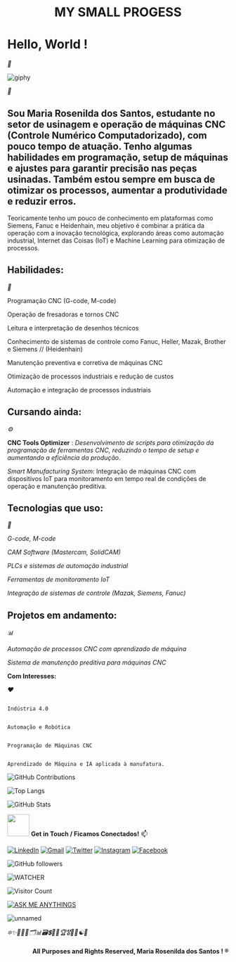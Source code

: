 <div align="center">
  <h1>MY SMALL PROGESS</h1>
</div>

# Hello, World !

<i><i></i><i></i></i>
    <i><i></i><i></i></i>
    <i><i></i>🐝<i></i></i>
    <i><i></i><i></i></i>
    <i><i></i><i></i></i>
    <i><i></i><i></i></i>
    <i><i></i><i></i></i>
    <i><i></i><i></i></i>
    <i><i></i><i></i></i>
    <i><i></i><i></i></i>
    <i><i></i><i></i></i>
    <i><i></i><i></i></i>
    <i><i></i><i></i></i>
    <i><i></i><i></i></i>
    <i><i></i><i></i></i>
    <i><i></i><i></i></i>
    <i><i></i><i></i></i>
    <i><i></i><i></i></i>
    <i><i></i><i></i></i>
    <i><i></i><i></i></i>
    <i><i></i><i></i></i>
    <i><i></i><i></i></i>
    <i><i></i><i></i></i>
    <i><i></i><i></i></i>
    <i><i></i><i></i></i>
    <i><i></i><i></i></i>
    <i><i></i><i></i></i>
    <i><i></i><i></i></i>
    <i><i></i><i></i></i>
    <i><i></i><i></i></i>
    <i><i></i><i></i></i>
    <i><i></i><i></i></i>
    <i><i></i><i></i></i>
    <i><i></i><i></i></i>
    <i><i></i><i></i></i>
    <i><i></i><i></i></i>
    <i><i></i><i></i></i>
    <i><i></i><i></i></i>

  ![giphy](https://github.com/user-attachments/assets/9b0b0f67-9d82-4573-8d41-7f7398ad7a3a)
 

<i><i></i><i></i></i>
    <i><i></i><i></i></i>
    <i><i>👀</i><i></i></i>
    <i><i></i><i></i></i>
    <i><i></i><i></i></i>
    <i><i></i><i></i></i>
    <i><i></i><i></i></i>
    <i><i></i><i></i></i>
    <i><i></i><i></i></i>
    <i><i></i><i></i></i>
    <i><i></i><i></i></i>
    <i><i></i><i></i></i>
    <i><i></i><i></i></i>
    <i><i></i><i></i></i>
    <i><i></i><i></i></i>
    <i><i></i><i></i></i>
    <i><i></i><i></i></i>
    <i><i></i><i></i></i>
    <i><i></i><i></i></i>
    <i><i></i><i></i></i>
    <i><i></i><i></i></i>
    <i><i></i><i></i></i>
    <i><i></i><i></i></i>
    <i><i></i><i></i></i>
    <i><i></i><i></i></i>
    <i><i></i><i></i></i>
    <i><i></i><i></i></i>
    <i><i></i><i></i></i>
    <i><i></i><i></i></i>
    <i><i></i><i></i></i>
    <i><i></i><i></i></i>
    <i><i></i><i></i></i>
    <i><i></i><i></i></i>
    <i><i></i><i></i></i>
    <i><i></i><i></i></i>
    <i><i></i><i></i></i>
    <i><i></i><i></i></i>
    <i><i></i><i></i></i>

## Sou Maria Rosenilda dos Santos, estudante no setor de usinagem e operação de máquinas CNC (Controle Numérico Computadorizado), com pouco tempo de atuação. Tenho algumas habilidades em programação, setup de máquinas e ajustes para garantir precisão nas peças usinadas. Também estou sempre em busca de otimizar os processos, aumentar a produtividade e reduzir erros.

Teoricamente tenho um pouco de conhecimento em plataformas como Siemens, Fanuc e Heidenhain, meu objetivo é combinar a prática da operação com a inovação tecnológica, explorando áreas como automação industrial, Internet das Coisas (IoT) e Machine Learning para otimização de processos.

## Habilidades:

<i><i></i><i></i></i>
    <i><i></i><i></i></i>
    <i><i>🎯</i><i></i></i>
    <i><i></i><i></i></i>
    <i><i></i><i></i></i>
    <i><i></i><i></i></i>
    <i><i></i><i></i></i>
    <i><i></i><i></i></i>
    <i><i></i><i></i></i>
    <i><i></i><i></i></i>
    <i><i></i><i></i></i>
    <i><i></i><i></i></i>
    <i><i></i><i></i></i>
    <i><i></i><i></i></i>
    <i><i></i><i></i></i>
    <i><i></i><i></i></i>
    <i><i></i><i></i></i>
    <i><i></i><i></i></i>
    <i><i></i><i></i></i>
    <i><i></i><i></i></i>
    <i><i></i><i></i></i>
    <i><i></i><i></i></i>
    <i><i></i><i></i></i>
    <i><i></i><i></i></i>
    <i><i></i><i></i></i>
    <i><i></i><i></i></i>
    <i><i></i><i></i></i>
    <i><i></i><i></i></i>
    <i><i></i><i></i></i>
    <i><i></i><i></i></i>
    <i><i></i><i></i></i>
    <i><i></i><i></i></i>
    <i><i></i><i></i></i>
    <i><i></i><i></i></i>
    <i><i></i><i></i></i>
    <i><i></i><i></i></i>
    <i><i></i><i></i></i>
    <i><i></i><i></i></i>

Programação CNC (G-code, M-code)

Operação de fresadoras e tornos CNC

Leitura e interpretação de desenhos técnicos

Conhecimento de sistemas de controle como Fanuc, Heller, Mazak, Brother e Siemens  // (Heidenhain)

Manutenção preventiva e corretiva de máquinas CNC

Otimização de processos industriais e redução de custos

Automação e integração de processos industriais

## Cursando ainda:

<i><i></i><i></i></i>
    <i><i></i><i></i></i>
    <i><i>⚙</i><i></i></i>
    <i><i></i><i></i></i>
    <i><i></i><i></i></i>
    <i><i></i><i></i></i>
    <i><i></i><i></i></i>
    <i><i></i><i></i></i>
    <i><i></i><i></i></i>
    <i><i></i><i></i></i>
    <i><i></i><i></i></i>
    <i><i></i><i></i></i>
    <i><i></i><i></i></i>
    <i><i></i><i></i></i>
    <i><i></i><i></i></i>
    <i><i></i><i></i></i>
    <i><i></i><i></i></i>
    <i><i></i><i></i></i>
    <i><i></i><i></i></i>
    <i><i></i><i></i></i>
    <i><i></i><i></i></i>
    <i><i></i><i></i></i>
    <i><i></i><i></i></i>
    <i><i></i><i></i></i>
    <i><i></i><i></i></i>
    <i><i></i><i></i></i>
    <i><i></i><i></i></i>
    <i><i></i><i></i></i>
    <i><i></i><i></i></i>
    <i><i></i><i></i></i>
    <i><i></i><i></i></i>
    <i><i></i><i></i></i>
    <i><i></i><i></i></i>
    <i><i></i><i></i></i>
    <i><i></i><i></i></i>
    <i><i></i><i></i></i>
    <i><i></i><i></i></i>
    <i><i></i><i></i></i>

**CNC Tools Optimizer** : *Desenvolvimento de scripts para otimização da programação de ferramentas CNC, reduzindo o tempo de setup e aumentando a eficiência da produção*.

*Smart Manufacturing System*: Integração de máquinas CNC com dispositivos IoT para monitoramento em tempo real de condições de operação e manutenção preditiva.


## Tecnologias que uso:

<i><i></i><i></i></i>
    <i><i></i><i></i></i>
    <i><i>🧰</i><i></i></i>
    <i><i></i><i></i></i>
    <i><i></i><i></i></i>
    <i><i></i><i></i></i>
    <i><i></i><i></i></i>
    <i><i></i><i></i></i>
    <i><i></i><i></i></i>
    <i><i></i><i></i></i>
    <i><i></i><i></i></i>
    <i><i></i><i></i></i>
    <i><i></i><i></i></i>
    <i><i></i><i></i></i>
    <i><i></i><i></i></i>
    <i><i></i><i></i></i>
    <i><i></i><i></i></i>
    <i><i></i><i></i></i>
    <i><i></i><i></i></i>
    <i><i></i><i></i></i>
    <i><i></i><i></i></i>
    <i><i></i><i></i></i>
    <i><i></i><i></i></i>
    <i><i></i><i></i></i>
    <i><i></i><i></i></i>
    <i><i></i><i></i></i>
    <i><i></i><i></i></i>
    <i><i></i><i></i></i>
    <i><i></i><i></i></i>
    <i><i></i><i></i></i>
    <i><i></i><i></i></i>
    <i><i></i><i></i></i>
    <i><i></i><i></i></i>
    <i><i></i><i></i></i>
    <i><i></i><i></i></i>
    <i><i></i><i></i></i>
    <i><i></i><i></i></i>
    <i><i></i><i></i></i>
    
*G-code, M-code*

*CAM Software (Mastercam, SolidCAM)*

*PLCs e sistemas de automação industrial*

*Ferramentas de monitoramento IoT*

*Integração de sistemas de controle (Mazak, Siemens, Fanuc)*


## Projetos em andamento:

<i><i></i><i></i></i>
    <i><i></i><i></i></i>
    <i><i>📊</i><i></i></i>
    <i><i></i><i></i></i>
    <i><i></i><i></i></i>
    <i><i></i><i></i></i>
    <i><i></i><i></i></i>
    <i><i></i><i></i></i>
    <i><i></i><i></i></i>
    <i><i></i><i></i></i>
    <i><i></i><i></i></i>
    <i><i></i><i></i></i>
    <i><i></i><i></i></i>
    <i><i></i><i></i></i>
    <i><i></i><i></i></i>
    <i><i></i><i></i></i>
    <i><i></i><i></i></i>
    <i><i></i><i></i></i>
    <i><i></i><i></i></i>
    <i><i></i><i></i></i>
    <i><i></i><i></i></i>
    <i><i></i><i></i></i>
    <i><i></i><i></i></i>
    <i><i></i><i></i></i>
    <i><i></i><i></i></i>
    <i><i></i><i></i></i>
    <i><i></i><i></i></i>
    <i><i></i><i></i></i>
    <i><i></i><i></i></i>
    <i><i></i><i></i></i>
    <i><i></i><i></i></i>
    <i><i></i><i></i></i>
    <i><i></i><i></i></i>
    <i><i></i><i></i></i>
    <i><i></i><i></i></i>
    <i><i></i><i></i></i>
    <i><i></i><i></i></i>
    <i><i></i><i></i></i>

*Automação de processos CNC com aprendizado de máquina*

*Sistema de manutenção preditiva para máquinas CNC*


**Com Interesses:**

<i><i></i><i></i></i>
    <i><i>❤</i><i></i></i>
    <i><i></i><i></i></i>
    <i><i></i><i></i></i>
    <i><i></i><i></i></i>
    <i><i></i><i></i></i>
    <i><i></i><i></i></i>
    <i><i></i><i></i></i>
    <i><i></i><i></i></i>
    <i><i></i><i></i></i>
    <i><i></i><i></i></i>
    <i><i></i><i></i></i>
    <i><i></i><i></i></i>
    <i><i></i><i></i></i>
    <i><i></i><i></i></i>
    <i><i></i><i></i></i>
    <i><i></i><i></i></i>
    <i><i></i><i></i></i>
    <i><i></i><i></i></i>
    <i><i></i><i></i></i>
    <i><i></i><i></i></i>
    <i><i></i><i></i></i>
    <i><i></i><i></i></i>
    <i><i></i><i></i></i>
    <i><i></i><i></i></i>
    <i><i></i><i></i></i>
    <i><i></i><i></i></i>
    <i><i></i><i></i></i>
    <i><i></i><i></i></i>
    <i><i></i><i></i></i>
    <i><i></i><i></i></i>
    <i><i></i><i></i></i>
    <i><i></i><i></i></i>
    <i><i></i><i></i></i>
    <i><i></i><i></i></i>
    <i><i></i><i></i></i>
    <i><i></i><i></i></i>
    <i><i></i><i></i></i>

                                                                                  Indústria 4.0

                                                                                  Automação e Robótica

                                                                                  Programação de Máquinas CNC

                                                                                  Aprendizado de Máquina e IA aplicada à manufatura.




 ![GitHub Contributions](https://github-readme-streak-stats.herokuapp.com/?user=rosamaria88-ops&theme=shadow_green&hide_border=true)

![Top Langs](https://github-readme-stats.vercel.app/api/top-langs/?username=rosamaria88-ops&langs_count=10&layout=compact&theme=shadow_red&hide_border=true)

![GitHub Stats](https://github-readme-stats.vercel.app/api?username=rosamaria88-ops&show_icons=true&hide_title=true&count_private=true&hide_border=true&theme=shadow_blue)




<img
src="https://emojis.slackmojis.com/emojis/images/1643514738/7421/typingcat.gif?1643514738"
width="50" /> **Get in Touch / Ficamos Conectados!**  📫

[![LinkedIn](https://img.shields.io/badge/LinkedIn-0077B5?style=for-the-badge&logo=linkedin&logoColor=white)](https://www.linkedin.com/in/maria-rosenilda-dos-santos-243931302)
[![Gmail](https://img.shields.io/badge/Gmail-D14836?style=for-the-badge&logo=gmail&logoColor=white)](mailto:rosenildadossantosm@gmail.com)
[![Twitter](https://img.shields.io/badge/Twitter-1DA1F2?style=for-the-badge&logo=twitter&logoColor=white)](https://x.com/MariaRo69974586?t=c2k63OnihBEfT5g62KqdnA&s=09)
[![Instagram](https://img.shields.io/badge/Instagram-E4405F?style=for-the-badge&logo=instagram&logoColor=white)](https://www.instagram.com/dmariarosenilda/profilecard/?igsh=ejhuanB2MjZ0ZDkw)
[![Facebook](https://img.shields.io/badge/Facebook-1877F2?style=for-the-badge&logo=facebook&logoColor=white)](https://www.facebook.com/mariarosenilda.santos)













![GitHub followers](https://img.shields.io/github/followers/rosamaria88-ops?style=social)


![WATCHER](https://img.shields.io/github/watchers/rosamaria88-ops/rosamaria88-ops.svg)



![Visitor Count](https://profile-counter.glitch.me/rosamaria88-ops/count.svg)



[![ASK ME ANYTHINGS](https://img.shields.io/badge/Ask%20me-anything-1abc9c.svg)](https://wa.me/message/DYYBWXMGOAYA1)    


![unnamed](https://github.com/user-attachments/assets/25a4d100-7d80-45f6-935b-63ca85cda9a9)


<i><i></i><i></i></i>
    <i><i>🔯✨🎉🎊🎀🗂📊🗃💲💱🧲🏆🎖🌟📶☯💫</i><i></i></i>
    <i><i></i><i></i></i>
    <i><i></i><i></i></i>
    <i><i></i><i></i></i>
    <i><i></i><i></i></i>
    <i><i></i><i></i></i>
    <i><i></i><i></i></i>
    <i><i></i><i></i></i>
    <i><i></i><i></i></i>
    <i><i></i><i></i></i>
    <i><i></i><i></i></i>
    <i><i></i><i></i></i>
    <i><i></i><i></i></i>
    <i><i></i><i></i></i>
    <i><i></i><i></i></i>
    <i><i></i><i></i></i>
    <i><i></i><i></i></i>
    <i><i></i><i></i></i>
    <i><i></i><i></i></i>
    <i><i></i><i></i></i>
    <i><i></i><i></i></i>
    <i><i></i><i></i></i>
    <i><i></i><i></i></i>
    <i><i></i><i></i></i>
    <i><i></i><i></i></i>
    <i><i></i><i></i></i>
    <i><i></i><i></i></i>
    <i><i></i><i></i></i>
    <i><i></i><i></i></i>
    <i><i></i><i></i></i>
    <i><i></i><i></i></i>
    <i><i></i><i></i></i>
    <i><i></i><i></i></i>
    <i><i></i><i></i></i>
    <i><i></i><i></i></i>
    <i><i></i><i></i></i>
    <i><i></i><i></i></i>
    

    
  <div align="right">
  <h4>
    <p>
   All Purposes and Rights Reserved, Maria Rosenilda dos Santos ! ®
    </p>
  </h4>
</div>
